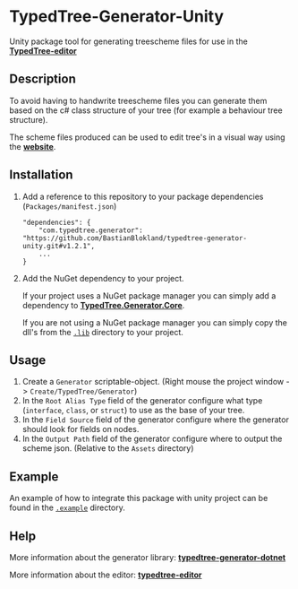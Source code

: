 # TypedTree-Generator-Unity

Unity package tool for generating treescheme files for use in the [**TypedTree-editor**](https://github.com/bastianblokland/typedtree-editor)

## Description
To avoid having to handwrite treescheme files you can generate them based on the c# class
structure of your tree (for example a behaviour tree structure).

The scheme files produced can be used to edit tree's in a visual way using the [**website**](https://bastian.tech/tree).

## Installation
1. Add a reference to this repository to your package dependencies (`Packages/manifest.json`)

    ```
    "dependencies": {
        "com.typedtree.generator": "https://github.com/BastianBlokland/typedtree-generator-unity.git#v1.2.1",
        ...
    }
    ```
2. Add the NuGet dependency to your project.

    If your project uses a NuGet package manager you can simply add a dependency to [**TypedTree.Generator.Core**](https://www.nuget.org/packages/TypedTree.Generator.Core/).

    If you are not using a NuGet package manager you can simply copy the dll's from the [`.lib`](https://github.com/BastianBlokland/typedtree-generator-unity/tree/master/.lib) directory to your project.

## Usage
1. Create a `Generator` scriptable-object. (Right mouse the project window -> `Create/TypedTree/Generator`)
2. In the `Root Alias Type` field of the generator configure what type (`interface`, `class`, or `struct`) to use as the base of your tree.
3. In the `Field Source` field of the generator configure where the generator should look for fields on nodes.
4. In the `Output Path` field of the generator configure where to output the scheme json. (Relative to the `Assets` directory)

## Example
An example of how to integrate this package with unity project can be found in the [`.example`](https://github.com/BastianBlokland/typedtree-generator-unity/tree/master/.example) directory.

## Help
More information about the generator library: [**typedtree-generator-dotnet**](https://github.com/BastianBlokland/typedtree-generator-dotnet)

More information about the editor: [**typedtree-editor**](https://github.com/BastianBlokland/typedtree-editor)
